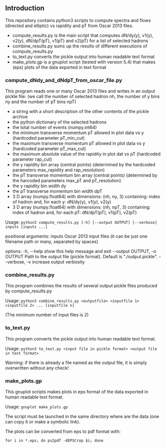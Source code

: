 ## Introduction
This repository contains python3 scripts to compute spectra and flows (directed and elliptic) vs rapidity and pT from Oscar 2013 files.

- compute_results.py is the main script that computes dN/dy(y), v1(y), v2(y), dN/dpT(pT), v1(pT) and v2(pT) for a list of selected hadrons
- combine_results.py sums up the results of different executions of compute_results.py
- to_text.py converts the pickle output into human readable text format
- make_plots.gp is a gnuplot script (tested with version 5.4) that makes (eps) plots of the data exported in text format

### compute_dNdy_and_dNdpT_from_oscar_file.py

This program reads one or many Oscar 2013 files and writes in an output pickle file:
(we call the number of selected hadron nh, the number of y bins ny and the number of pT bins npT)

- a string with a short description of the other contents of the pickle archive
- the python dictionary of the selected hadrons
- the total number of events (numpy.int64)
- the minimum transverse momentum pT allowed in plot data vs y (hardcoded parameter pT_min_cut)
- the maximum transverse momentum pT allowed in plot data vs y (hardcoded parameter pT_max_cut)
- the maximum absolute value of the rapidity in plot dat vs pT (hardcoded parameter rap_cut)
- the y rapidity bin array (central points) (determined by the hardcoded parameters max_rapidity and rap_resolution)
- the pT transverse momentum bin array (central points) (determined by the harcoded parameters max_pT and pT_resolution)
- the y rapidity bin width dy
- the pT transverse momentum bin width dpT
- 3 D array (numpy.float64) with dimensions: (nh, ny, 3) containing: index of hadron and, for each y: dN/dy(y), v1(y), v2(y)
- 3 D array (numpy.float64) with dimensions: (nh, npT, 3) containing: index of hadron and, for each pT: dN/dpT(pT), v1(pT), v2(pT)

Usage: `python3 compute_results.py [-h] [--output OUTPUT] [--verbose] inputs [inputs ...]`

positional arguments:
  inputs                Oscar 2013 input files (it can be just one filename path or many, separated by spaces)

options:
  -h, --help            show this help message and exit
  --output OUTPUT, -o OUTPUT
                        Path to the output file (pickle format). Default is "./output.pickle".
  --verbose, -v         increase output verbosity

### combine_results.py

This program combines the results of several output pickle files produced by compute_results.py

Usage: `python3 combine_results.py <outputfile> <inputfile 1> <inputfile 2> ... [inputfile n]`

(The minimum number of input files is 2)

### to_text.py

This program converts the pickle output into human readable text format.

Usage: `python3 to_text.py <input file in pickle format> <output file in text format>`

Warning: if there is already a file named as the output file, it is simply overwritten without any check!

### make_plots.gp

This gnuplot scripts makes plots in eps format of the data exported in human readable text format.

Usage: `gnuplot make_plots.gp`

The script must be launched in the same directory where are the data (one can copy it or make a symbolic link).

The plots can be converted from eps to pdf format with:

`for i in *.eps; do ps2pdf -dEPSCrop $i; done`
